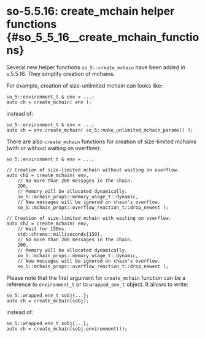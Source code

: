 # so-5.5.16: create_mchain helper functions {#so_5_5_16__create_mchain_functions}

Several new helper functions `so_5::create_mchain` have been added in v.5.5.16. They simplify creation of mchains. 

For example, creation of size-unlimited mchain can looks like:

~~~~~{.cpp}
so_5::environment_t & env = ...;
auto ch = create_mchain( env );
~~~~~

instead of:

~~~~~{.cpp}
so_5::environment_t & env = ...;
auto ch = env.create_mchain( so_5::make_unlimited_mchain_params() );
~~~~~

There are also `create_mchain` functions for creation of size-limited mchains (with or without waiting on overflow):

~~~~~{.cpp}
so_5::environment_t & env = ...;

// Creation of size-limited mchain without waiting on overflow.
auto ch1 = create_mchain( env,
    // No more than 200 messages in the chain.
    200,
    // Memory will be allocated dynamically.
    so_5::mchain_props::memory_usage_t::dynamic,
    // New messages will be ignored on chain's overflow.
    so_5::mchain_props::overflow_reaction_t::drop_newest );
    
// Creation of size-limited mchain with waiting on overflow.
auto ch2 = create_mchain( env,
    // Wait for 150ms.
    std::chrono::milliseconds{150},
    // No more than 200 messages in the chain.
    200,
    // Memory will be allocated dynamically.
    so_5::mchain_props::memory_usage_t::dynamic,
    // New messages will be ignored on chain's overflow.
    so_5::mchain_props::overflow_reaction_t::drop_newest );
~~~~~

Please note that the first argument for `create_mchain` function can be a reference to `environment_t` or to `wrapped_env_t` object. It allows to write:

~~~~~{.cpp}
so_5::wrapped_env_t sobj{...};
auto ch = create_mchain(sobj);
~~~~~

instead of:

~~~~~{.cpp}
so_5::wrapped_env_t sobj{...};
auto ch = create_mchain(sobj.environment());
~~~~~

